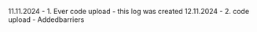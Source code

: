 11.11.2024 - 1. Ever code upload - this log was created
12.11.2024 - 2. code upload - Addedbarriers


